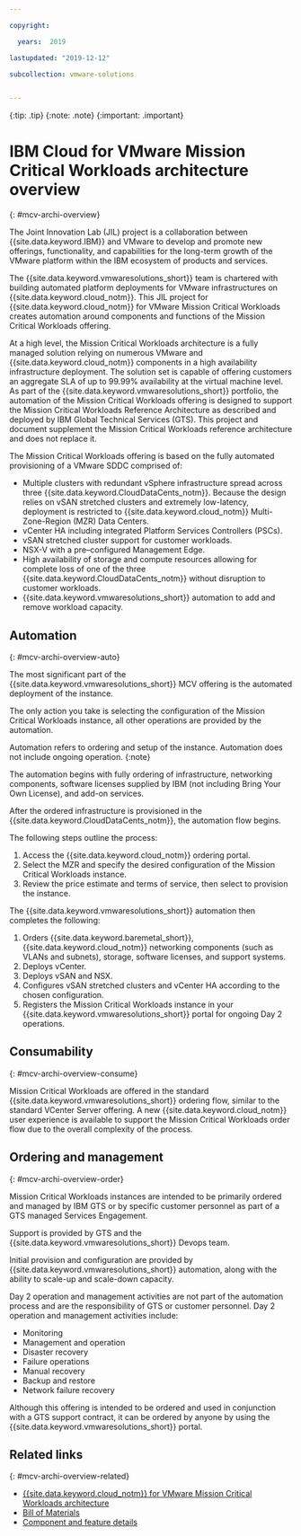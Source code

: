 ```yaml
---

copyright:

  years:  2019

lastupdated: "2019-12-12"

subcollection: vmware-solutions


---
```


{:tip: .tip}
{:note: .note}
{:important: .important}

# IBM Cloud for VMware Mission Critical Workloads architecture overview
{: #mcv-archi-overview}

The Joint Innovation Lab (JIL) project is a collaboration between {{site.data.keyword.IBM}} and VMware to develop and promote new offerings, functionality, and capabilities for the long-term growth of the VMware platform within the IBM ecosystem of products and services.

The {{site.data.keyword.vmwaresolutions_short}} team is chartered with building automated platform deployments for VMware infrastructures on {{site.data.keyword.cloud_notm}}. This JIL project for {{site.data.keyword.cloud_notm}} for VMware Mission Critical Workloads creates automation around components and functions of the Mission Critical Workloads offering.

At a high level, the Mission Critical Workloads architecture is a fully managed solution relying on numerous VMware and {{site.data.keyword.cloud_notm}} components in a high availability infrastructure deployment. The solution set is capable of offering customers an aggregate SLA of up to 99.99% availability at the virtual machine level.
As part of the {{site.data.keyword.vmwaresolutions_short}} portfolio, the automation of the Mission Critical Workloads offering is designed to support the Mission Critical Workloads Reference Architecture as described and deployed by IBM Global Technical Services (GTS). This project and document supplement the Mission Critical Workloads reference architecture and does not replace it.

The Mission Critical Workloads offering is based on the fully automated provisioning of a VMware SDDC comprised of:

* Multiple clusters with redundant vSphere infrastructure spread across three {{site.data.keyword.CloudDataCents_notm}}. Because the design relies on vSAN stretched clusters and extremely low-latency, deployment is restricted to {{site.data.keyword.cloud_notm}} Multi-Zone-Region (MZR) Data Centers.
* vCenter HA including integrated Platform Services Controllers (PSCs).
* vSAN stretched cluster support for customer workloads.
* NSX-V with a pre–configured Management Edge.
* High availability of storage and compute resources allowing for complete loss of one of the three {{site.data.keyword.CloudDataCents_notm}} without disruption to customer workloads.
* {{site.data.keyword.vmwaresolutions_short}} automation to add and remove workload capacity.

## Automation
{: #mcv-archi-overview-auto}

The most significant part of the {{site.data.keyword.vmwaresolutions_short}} MCV offering is the automated deployment of the instance.

The only action you take is selecting the configuration of the Mission Critical Workloads instance, all other operations are provided by the automation.

Automation refers to ordering and setup of the instance. Automation does not include ongoing operation.
{:note}

The automation begins with fully ordering of infrastructure, networking components, software licenses supplied by IBM (not including Bring Your Own License), and add-on services.

After the ordered infrastructure is provisioned in the {{site.data.keyword.CloudDataCents_notm}}, the automation flow begins.

The following steps outline the process:

1. Access the {{site.data.keyword.cloud_notm}} ordering portal.
2. Select the MZR and specify the desired configuration of the Mission Critical Workloads instance.
3. Review the price estimate and terms of service, then select to provision the instance.

The {{site.data.keyword.vmwaresolutions_short}} automation then completes the following:

1. Orders {{site.data.keyword.baremetal_short}}, {{site.data.keyword.cloud_notm}} networking components (such as VLANs and subnets), storage, software licenses, and support systems.
2. Deploys vCenter.
3. Deploys vSAN and NSX.
4. Configures vSAN stretched clusters and vCenter HA according to the chosen configuration.
5. Registers the Mission Critical Workloads instance in your {{site.data.keyword.vmwaresolutions_short}} portal for ongoing Day 2 operations.

## Consumability
{: #mcv-archi-overview-consume}

Mission Critical Workloads are offered in the standard {{site.data.keyword.vmwaresolutions_short}} ordering flow, similar to the standard VCenter Server offering. A new {{site.data.keyword.cloud_notm}} user experience is available to support the Mission Critical Workloads order flow due to the overall complexity of the process.

## Ordering and management
{: #mcv-archi-overview-order}

Mission Critical Workloads instances are intended to be primarily ordered and managed by IBM GTS or by specific customer personnel as part of a GTS managed Services Engagement.

Support is provided by GTS and the {{site.data.keyword.vmwaresolutions_short}} Devops team.

Initial provision and configuration are provided by {{site.data.keyword.vmwaresolutions_short}} automation, along with the ability to scale-up and scale-down capacity.

Day 2 operation and management activities are not part of the automation process and are the responsibility of GTS or customer personnel. Day 2 operation and management activities include:

* Monitoring
* Management and operation
* Disaster recovery
* Failure operations
* Manual recovery
* Backup and restore
* Network failure recovery

Although this offering is intended to be ordered and used in conjunction with a GTS support contract, it can be ordered by anyone by using the {{site.data.keyword.vmwaresolutions_short}} portal.

## Related links
{: #mcv-archi-overview-related}

* [{{site.data.keyword.cloud_notm}} for VMware Mission Critical Workloads architecture](/docs/services/vmwaresolutions?topic=vmware-solutions-mcv-archi-design)
* [Bill of Materials](/docs/services/vmwaresolutions?topic=vmware-solutions-mcv-archi-bom)
* [Component and feature details](/docs/services/vmwaresolutions?topic=vmware-solutions-mcv-archi-comp)
